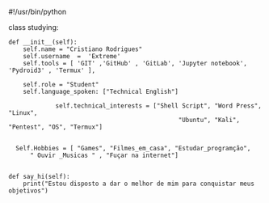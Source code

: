 #!/usr/bin/python

class studying:

    def __init__(self):
        self.name = "Cristiano Rodrigues"
        self.username  =  'Extreme' 
        self.tools = [ 'GIT' ,'GitHub' , 'GitLab', 'Jupyter notebook', 'Pydroid3' , 'Termux' ],

        self.role = "Student"
        self.language_spoken: ["Technical English"]

                 self.technical_interests = ["Shell Script", "Word Press", "Linux", 
                                                   "Ubuntu", "Kali", "Pentest", "OS", "Termux"]


      Self.Hobbies = [ "Games", "Filmes_em_casa", "Estudar_programção", 
          " Ouvir _Musicas " , "Fuçar na internet"]


    def say_hi(self):
        print("Estou disposto a dar o melhor de mim para conquistar meus objetivos")
